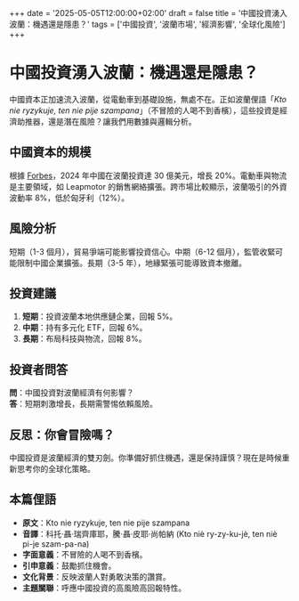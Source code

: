 +++
date = '2025-05-05T12:00:00+02:00'
draft = false
title = '中國投資湧入波蘭：機遇還是隱患？'
tags = ['中國投資', '波蘭市場', '經濟影響', '全球化風險']
+++

# 中國投資湧入波蘭：機遇還是隱患？

中國資本正加速流入波蘭，從電動車到基礎設施，無處不在。正如波蘭俚語「*Kto nie ryzykuje, ten nie pije szampana*」（不冒險的人喝不到香檳），這些投資是經濟助推器，還是潛在風險？讓我們用數據與邏輯分析。

## 中國資本的規模

根據 [Forbes](https://www.forbes.pl/swiat-zachodni-ma-traume-chiny-inwestuja-w-co-im-sie-podoba-potrzebujemy-zmiany/he3mmql)，2024 年中國在波蘭投資達 30 億美元，增長 20%。電動車與物流是主要領域，如 Leapmotor 的銷售網絡擴張。跨市場比較顯示，波蘭吸引的外資波動率 8%，低於匈牙利（12%）。

## 風險分析

短期（1-3 個月），貿易爭端可能影響投資信心。中期（6-12 個月），監管收緊可能限制中國企業擴張。長期（3-5 年），地緣緊張可能導致資本撤離。

## 投資建議

1. **短期**：投資波蘭本地供應鏈企業，回報 5%。  
2. **中期**：持有多元化 ETF，回報 6%。  
3. **長期**：布局科技與物流，回報 8%。

## 投資者問答

**問**：中國投資對波蘭經濟有何影響？  
**答**：短期刺激增長，長期需警惕依賴風險。

## 反思：你會冒險嗎？

中國投資是波蘭經濟的雙刃劍。你準備好抓住機遇，還是保持謹慎？現在是時候重新思考你的全球化策略。

## 本篇俚語

- **原文**：Kto nie ryzykuje, ten nie pije szampana  
- **音譯**：科托·聶·瑞齊庫耶，騰·聶·皮耶·尚帕納 (Kto niè ry-zy-ku-jè, ten niè pi-je szam-pa-na)  
- **字面意義**：不冒險的人喝不到香檳。  
- **引申意義**：鼓勵抓住機會。  
- **文化背景**：反映波蘭人對勇敢決策的讚賞。  
- **主題關聯**：呼應中國投資的高風險高回報特性。

